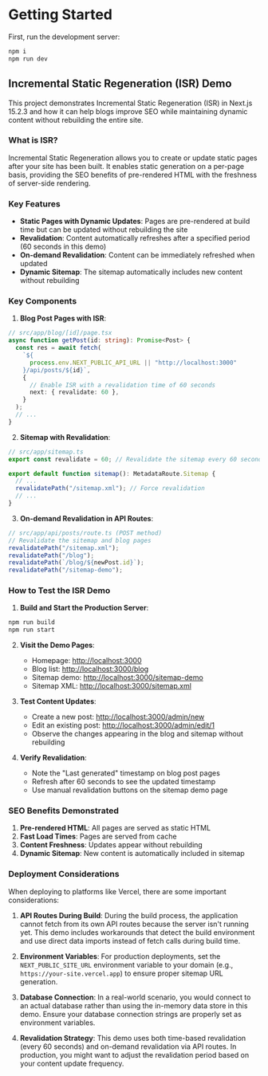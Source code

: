 # Getting Started

First, run the development server:

```bash
npm i
npm run dev

```

## Incremental Static Regeneration (ISR) Demo

This project demonstrates Incremental Static Regeneration (ISR) in Next.js 15.2.3 and how it can help blogs improve SEO while maintaining dynamic content without rebuilding the entire site.

### What is ISR?

Incremental Static Regeneration allows you to create or update static pages after your site has been built. It enables static generation on a per-page basis, providing the SEO benefits of pre-rendered HTML with the freshness of server-side rendering.

### Key Features

- **Static Pages with Dynamic Updates**: Pages are pre-rendered at build time but can be updated without rebuilding the site
- **Revalidation**: Content automatically refreshes after a specified period (60 seconds in this demo)
- **On-demand Revalidation**: Content can be immediately refreshed when updated
- **Dynamic Sitemap**: The sitemap automatically includes new content without rebuilding

### Key Components

1. **Blog Post Pages with ISR**:

```typescript
// src/app/blog/[id]/page.tsx
async function getPost(id: string): Promise<Post> {
  const res = await fetch(
    `${
      process.env.NEXT_PUBLIC_API_URL || "http://localhost:3000"
    }/api/posts/${id}`,
    {
      // Enable ISR with a revalidation time of 60 seconds
      next: { revalidate: 60 },
    }
  );
  // ...
}
```

2. **Sitemap with Revalidation**:

```typescript
// src/app/sitemap.ts
export const revalidate = 60; // Revalidate the sitemap every 60 seconds

export default function sitemap(): MetadataRoute.Sitemap {
  // ...
  revalidatePath("/sitemap.xml"); // Force revalidation
  // ...
}
```

3. **On-demand Revalidation in API Routes**:

```typescript
// src/app/api/posts/route.ts (POST method)
// Revalidate the sitemap and blog pages
revalidatePath("/sitemap.xml");
revalidatePath("/blog");
revalidatePath(`/blog/${newPost.id}`);
revalidatePath("/sitemap-demo");
```

### How to Test the ISR Demo

1. **Build and Start the Production Server**:

```bash
npm run build
npm run start
```

2. **Visit the Demo Pages**:

   - Homepage: [http://localhost:3000](http://localhost:3000)
   - Blog list: [http://localhost:3000/blog](http://localhost:3000/blog)
   - Sitemap demo: [http://localhost:3000/sitemap-demo](http://localhost:3000/sitemap-demo)
   - Sitemap XML: [http://localhost:3000/sitemap.xml](http://localhost:3000/sitemap.xml)

3. **Test Content Updates**:

   - Create a new post: [http://localhost:3000/admin/new](http://localhost:3000/admin/new)
   - Edit an existing post: [http://localhost:3000/admin/edit/1](http://localhost:3000/admin/edit/1)
   - Observe the changes appearing in the blog and sitemap without rebuilding

4. **Verify Revalidation**:
   - Note the "Last generated" timestamp on blog post pages
   - Refresh after 60 seconds to see the updated timestamp
   - Use manual revalidation buttons on the sitemap demo page

### SEO Benefits Demonstrated

1. **Pre-rendered HTML**: All pages are served as static HTML
2. **Fast Load Times**: Pages are served from cache
3. **Content Freshness**: Updates appear without rebuilding
4. **Dynamic Sitemap**: New content is automatically included in sitemap

### Deployment Considerations

When deploying to platforms like Vercel, there are some important considerations:

1. **API Routes During Build**: During the build process, the application cannot fetch from its own API routes because the server isn't running yet. This demo includes workarounds that detect the build environment and use direct data imports instead of fetch calls during build time.

2. **Environment Variables**: For production deployments, set the `NEXT_PUBLIC_SITE_URL` environment variable to your domain (e.g., `https://your-site.vercel.app`) to ensure proper sitemap URL generation.

3. **Database Connection**: In a real-world scenario, you would connect to an actual database rather than using the in-memory data store in this demo. Ensure your database connection strings are properly set as environment variables.

4. **Revalidation Strategy**: This demo uses both time-based revalidation (every 60 seconds) and on-demand revalidation via API routes. In production, you might want to adjust the revalidation period based on your content update frequency.

